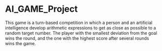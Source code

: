 # AI_GAME_Project

This game is a turn-based competition in which a person and an artificial intelligence develop arithmetic expressions to get as close as possible to a random target number. The player with the smallest deviation from the goal wins the round, and the one with the highest score after several rounds wins the game.
